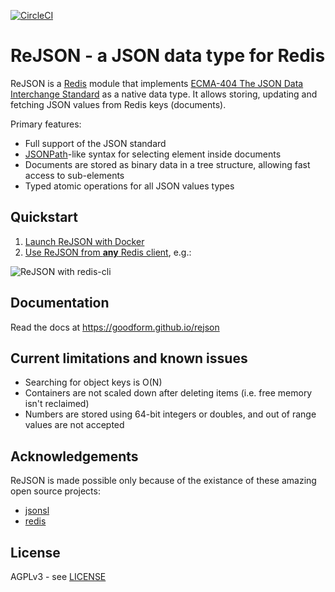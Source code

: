 [![CircleCI](https://circleci.com/gh/goodform/rejson/tree/master.svg?style=svg)](https://circleci.com/gh/goodform/rejson/tree/master)

# ReJSON - a JSON data type for Redis

ReJSON is a [Redis](http://redis.io/) module that implements [ECMA-404 The JSON Data Interchange Standard](http://json.org/) as a native data type. It allows storing, updating and fetching JSON values from Redis keys (documents).

Primary features:

* Full support of the JSON standard
* [JSONPath](http://goessner.net/articles/JsonPath/)-like syntax for selecting element inside documents
* Documents are stored as binary data in a tree structure, allowing fast access to sub-elements
* Typed atomic operations for all JSON values types

## Quickstart

1.  [Launch ReJSON with Docker](https://goodform.github.io/rejson/#launch-rejson-with-docker)
1.  [Use ReJSON from **any** Redis client](https://goodform.github.io/rejson/#using-rejson), e.g.:

![ReJSON with `redis-cli`](docs/images/demo.gif)

## Documentation

Read the docs at https://goodform.github.io/rejson

## Current limitations and known issues

* Searching for object keys is O(N)
* Containers are not scaled down after deleting items (i.e. free memory isn't reclaimed)
* Numbers are stored using 64-bit integers or doubles, and out of range values are not accepted

## Acknowledgements

ReJSON is made possible only because of the existance of these amazing open source projects:

* [jsonsl](https://github.com/mnunberg/jsonsl)
* [redis](https://github.com/antirez/redis)

## License

AGPLv3 - see [LICENSE](LICENSE)
